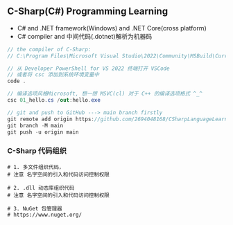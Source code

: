 ## C-Sharp(C#) Programming Learning

- C# and .NET framework(Windows) and .NET Core(cross platform)
- C# compiler and 中间代码(.dotnet)解析为机器码

```C#
// the compiler of C-Sharp:
// C:\Program Files\Microsoft Visual Studio\2022\Community\MSBuild\Current\Bin\Roslyn\csc.exe

// 从 Developer PowerShell for VS 2022 终端打开 VSCode
// 或者将 csc 添加到系统环境变量中
code .

// 编译选项风格Microsoft, 想一想 MSVC(cl) 对于 C++ 的编译选项格式 ^_^
csc 01_hello.cs /out:hello.exe

// git and push to GitHub ---> main branch firstly
git remote add origin https://github.com/2694048168/CSharpLanguageLearning.git
git branch -M main
git push -u origin main
```


### C-Sharp 代码组织

```shell
# 1. 多文件组织代码，
# 注意 名字空间的引入和代码访问控制权限

# 2. .dll 动态库组织代码
# 注意 名字空间的引入和代码访问控制权限

# 3. NuGet 包管理器
# https://www.nuget.org/
```
